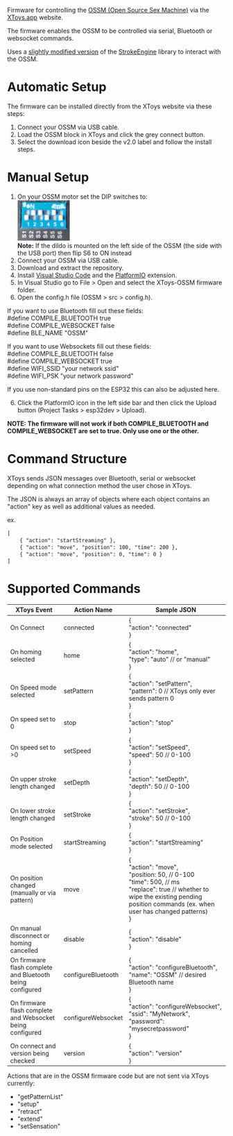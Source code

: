 Firmware for controlling the [OSSM (Open Source Sex Machine)](https://github.com/KinkyMakers/OSSM-hardware) via the [XToys.app](https://xtoys.app) website.

The firmware enables the OSSM to be controlled via serial, Bluetooth or websocket commands.

Uses a [slightly modified version](https://github.com/denialtek/StrokeEngine) of the [StrokeEngine](https://github.com/theelims/StrokeEngine) library to interact with the OSSM.

# Automatic Setup

The firmware can be installed directly from the XToys website via these steps:
1. Connect your OSSM via USB cable.
2. Load the OSSM block in XToys and click the grey connect button.
3. Select the download icon beside the v2.0 label and follow the install steps.

# Manual Setup

1. On your OSSM motor set the DIP switches to:  
![S1=Off, S2=On, S3=On, S4=Off, S6=Off](ossm-dip.png)  
**Note:** If the dildo is mounted on the left side of the OSSM (the side with the USB port) then flip S6 to ON instead
2. Connect your OSSM via USB cable.
3. Download and extract the repository.
4. Install [Visual Studio Code](https://code.visualstudio.com) and the [PlatformIO](https://platformio.org/platformio-ide) extension.
5. In Visual Studio go to File > Open and select the XToys-OSSM firmware folder.
6. Open the config.h file (OSSM > src > config.h).

If you want to use Bluetooth fill out these fields:  
#define COMPILE_BLUETOOTH true  
#define COMPILE_WEBSOCKET false  
#define BLE_NAME "OSSM"

If you want to use Websockets fill out these fields:  
#define COMPILE_BLUETOOTH false  
#define COMPILE_WEBSOCKET true  
#define WIFI_SSID "your network ssid"  
#define WIFI_PSK "your network password"

If you use non-standard pins on the ESP32 this can also be adjusted here.

6. Click the PlatformIO icon in the left side bar and then click the Upload button (Project Tasks > esp32dev > Upload).

**NOTE: The firmware will not work if both COMPILE_BLUETOOTH and COMPILE_WEBSOCKET are set to true. Only use one or the other.**

# Command Structure

XToys sends JSON messages over Bluetooth, serial or websocket depending on what connection method the user chose in XToys.

The JSON is always an array of objects where each object contains an "action" key as well as additional values as needed.

ex.  

    [
        { "action": "startStreaming" },
        { "action": "move", "position": 100, "time": 200 },
        { "action": "move", "position": 0, "time": 0 }
    ]

# Supported Commands

| XToys Event                                               | Action Name        | Sample JSON                                                                                                                                                                                    |
|-----------------------------------------------------------|--------------------|------------------------------------------------------------------------------------------------------------------------------------------------------------------------------------------------|
| On Connect                                                | connected          | {<br>"action": "connected"<br>}                                                                                                                                                                |
| On homing selected                                        | home               | {<br>"action": "home",<br>"type": "auto" // or "manual"<br>}                                                                                                                                   |
| On Speed mode selected                                    | setPattern         | {<br>"action": "setPattern",<br>"pattern": 0 // XToys only ever sends pattern 0<br>}                                                                                                           |
| On speed set to 0                                         | stop               | {<br>"action": "stop"<br>}                                                                                                                                                                     |
| On speed set to >0                                        | setSpeed           | {<br>"action": "setSpeed",<br>"speed": 50 // 0-100<br>}                                                                                                                                        |
| On upper stroke length changed                            | setDepth           | {<br>"action": "setDepth",<br>"depth": 50 // 0-100<br>}                                                                                                                                        |
| On lower stroke length changed                            | setStroke          | {<br>"action": "setStroke",<br>"stroke": 50 // 0-100<br>}                                                                                                                                      |
| On Position mode selected                                 | startStreaming     | {<br>"action": "startStreaming"<br>}                                                                                                                                                           |
| On position changed (manually or via pattern)             | move               | {<br>"action": "move",<br>"position: 50, // 0-100<br>"time": 500, // ms<br>"replace": true // whether to wipe the existing pending position commands (ex. when user has changed patterns)<br>} |
| On manual disconnect or homing cancelled                  | disable            | {<br>"action": "disable"<br>}                                                                                                                                                                  |
| On firmware flash complete and Bluetooth being configured | configureBluetooth | {<br>	"action": "configureBluetooth",<br>	"name": "OSSM" // desired Bluetooth name<br>}                                                                                                          |
| On firmware flash complete and Websocket being configured | configureWebsocket | {<br>	"action": "configureWebsocket",<br>	"ssid": "MyNetwork",<br>	"password": "mysecretpassword"<br>}                                                                                            |
| On connect and version being checked                      | version            | {<br>	"action": "version"<br>}                                                                                                                                                                  |


Actions that are in the OSSM firmware code but are not sent via XToys currently:
- "getPatternList"
- "setup"
- "retract"
- "extend"
- "setSensation"
